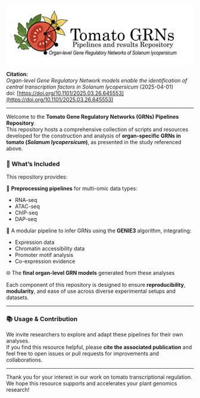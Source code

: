 <p align="center">
  <img src="tomato-grn-banner.png" alt="Tomato GRNs Pipelines Repository Banner" style="max-width:100%;">
</p>


**Citation:**  
*Organ-level Gene Regulatory Network models enable the identification of central transcription factors in* *Solanum lycopersicum* (2025-04-01)  
doi: [https://doi.org/10.1101/2025.03.26.645553](https://doi.org/10.1101/2025.03.26.645553)

---

Welcome to the **Tomato Gene Regulatory Networks (GRNs) Pipelines Repository**.  
This repository hosts a comprehensive collection of scripts and resources developed for the construction and analysis of **organ-specific GRNs in tomato (*Solanum lycopersicum*)**, as presented in the study referenced above.

### 🧰 What’s Included

This repository provides:

🧬 **Preprocessing pipelines** for multi-omic data types:
  - RNA-seq
  - ATAC-seq
  - ChIP-seq
  - DAP-seq

🔄 A modular pipeline to infer GRNs using the **GENIE3** algorithm, integrating:
  - Expression data
  - Chromatin accessibility data
  - Promoter motif analysis
  - Co-expression evidence

🌐 The **final organ-level GRN models** generated from these analyses

Each component of this repository is designed to ensure **reproducibility**, **modularity**, and ease of use across diverse experimental setups and datasets.

---

### 📚 Usage & Contribution

We invite researchers to explore and adapt these pipelines for their own analyses.  
If you find this resource helpful, please **cite the associated publication** and feel free to open issues or pull requests for improvements and collaborations.

---

Thank you for your interest in our work on tomato transcriptional regulation.  
We hope this resource supports and accelerates your plant genomics research!
